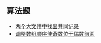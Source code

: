 ## 算法题
+ [两个大文件中找出共同记录](https://blog.csdn.net/tiankong_/article/details/77234726)
+ [调整数组顺序使奇数位于偶数前面](https://leetcode-cn.com/problems/diao-zheng-shu-zu-shun-xu-shi-qi-shu-wei-yu-ou-shu-qian-mian-lcof/)